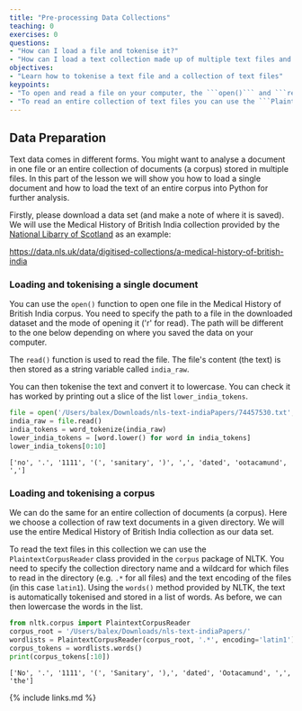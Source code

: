```yaml
---
title: "Pre-processing Data Collections"
teaching: 0
exercises: 0
questions:
- "How can I load a file and tokenise it?"
- "How can I load a text collection made up of multiple text files and tokenise them?"
objectives:
- "Learn how to tokenise a text file and a collection of text files"
keypoints:
- "To open and read a file on your computer, the ```open()``` and ```read()``` functions can be used. "
- "To read an entire collection of text files you can use the ```PlaintextCorpusReader``` class provided by NLTK and its ```words()``` function to extract all the words from the text in the collection."
---
```


## Data Preparation

Text data comes in different forms.  You might want to analyse a document in one file or an entire collection of documents (a corpus) stored in multiple files.  In this part of the lesson we will show you how to load a single document and how to load the text of an entire corpus into Python for further analysis.

Firstly, please download a data set (and make a note of where it is saved).  We will use the Medical History of British India collection provided by the [National Libarry of Scotland](https://www.nls.uk) as an example:

https://data.nls.uk/data/digitised-collections/a-medical-history-of-british-india

### Loading and tokenising a single document

You can use the ```open()``` function to open one file in the Medical History of British India corpus. You need to specify the path to a file in the downloaded dataset and the mode of opening it ('r' for read). The path will be different to the one below depending on where you saved the data on your computer.

The ```read()``` function is used to read the file. The file's content (the text) is then stored as a string variable called ```india_raw```.

You can then tokenise the text and convert it to lowercase. You can check it has worked by printing out a slice of the list ```lower_india_tokens```.

```python
file = open('/Users/balex/Downloads/nls-text-indiaPapers/74457530.txt','r')
india_raw = file.read()
india_tokens = word_tokenize(india_raw)
lower_india_tokens = [word.lower() for word in india_tokens]
lower_india_tokens[0:10]
```
    ['no', '.', '1111', '(', 'sanitary', ')', ',', 'dated', 'ootacamund', ',']

### Loading and tokenising a corpus

We can do the same for an entire collection of documents (a corpus).  Here we choose a collection of raw text documents in a given directory.  We will use the entire Medical History of British India collection as our data set.

To read the text files in this collection we can use the ```PlaintextCorpusReader``` class provided in the ```corpus``` package of NLTK.  You need to specify the collection directory name and a wildcard for which files to read in the directory (e.g. ```.*``` for all files) and the text encoding of the files (in this case ```latin1```).  Using the ```words()``` method provided by NLTK, the text is automatically tokenised and stored in a list of words. As before, we can then lowercase the words in the list.

```python
from nltk.corpus import PlaintextCorpusReader
corpus_root = '/Users/balex/Downloads/nls-text-indiaPapers/'
wordlists = PlaintextCorpusReader(corpus_root, '.*', encoding='latin1')
corpus_tokens = wordlists.words()
print(corpus_tokens[:10])
```
    ['No', '.', '1111', '(', 'Sanitary', '),', 'dated', 'Ootacamund', ',', 'the']
<!--
~~~
$ cd
$ cd Desktop/shell-lesson
$ pwd
~~~
{: .bash}
~~~
/Users/riley/Desktop/shell-lesson
~~~
{: .output}


> ## Exercise title
>
> Add explanation
>
> > ## Answer
> > ~~~
> > code
> > ~~~
> > {: .bash}
> {: .solution}
{: .challenge}
-->

{% include links.md %}
